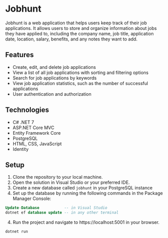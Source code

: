 # Jobhunt

Jobhunt is a web application that helps users keep track of their job applications. It allows users to store and organize information about jobs they have applied to, including the company name, job title, application date, location, salary, benefits, and any notes they want to add.

## Features

- Create, edit, and delete job applications
- View a list of all job applications with sorting and filtering options
- Search for job applications by keywords
- View job application statistics, such as the number of successful applications
- User authentication and authorization

## Technologies

- C# .NET 7
- ASP.NET Core MVC
- Entity Framework Core
- PostgreSQL
- HTML, CSS, JavaScript
- Identity

## Setup

1. Clone the repository to your local machine.
2. Open the solution in Visual Studio or your preferred IDE.
3. Create a new database called `jobhunt` in your PostgreSQL instance
3. Set up the database by running the following commands in the Package Manager Console:

```sql
Update-Database           -- in Visual Studio
dotnet ef database update -- in any other terminal

```

4. Run the project and navigate to https://localhost:5001 in your browser.
```
dotnet run
```
